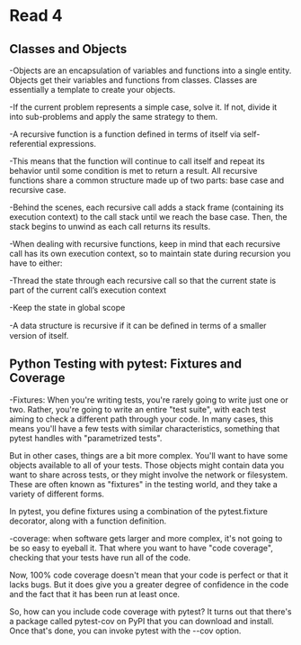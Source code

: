 # Read 4

## Classes and Objects

-Objects are an encapsulation of variables and functions into a single entity. Objects get their variables and functions from classes. Classes are essentially a template to create your objects.

-If the current problem represents a simple case, solve it. If not, divide it into sub-problems and apply the same strategy to them.

-A recursive function is a function defined in terms of itself via self-referential expressions.

-This means that the function will continue to call itself and repeat its behavior until some condition is met to return a result. All recursive functions share a common structure made up of two parts: base case and recursive case.

-Behind the scenes, each recursive call adds a stack frame (containing its execution context) to the call stack until we reach the base case. Then, the stack begins to unwind as each call returns its results.

-When dealing with recursive functions, keep in mind that each recursive call has its own execution context, so to maintain state during recursion you have to either:

-Thread the state through each recursive call so that the current state is part of the current call’s execution context

-Keep the state in global scope

-A data structure is recursive if it can be deﬁned in terms of a smaller version of itself.

## Python Testing with pytest: Fixtures and Coverage

-Fixtures: When you're writing tests, you're rarely going to write just one or two. Rather, you're going to write an entire "test suite", with each test aiming to check a different path through your code. In many cases, this means you'll have a few tests with similar characteristics, something that pytest handles with "parametrized tests".



But in other cases, things are a bit more complex. You'll want to have some objects available to all of your tests. Those objects might contain data you want to share across tests, or they might involve the network or filesystem. These are often known as "fixtures" in the testing world, and they take a variety of different forms.


In pytest, you define fixtures using a combination of the pytest.fixture decorator, along with a function definition.

-coverage: when software gets larger and more complex, it's not going to be so easy to eyeball it. That where you want to have "code coverage", checking that your tests have run all of the code.

Now, 100% code coverage doesn't mean that your code is perfect or that it lacks bugs. But it does give you a greater degree of confidence in the code and the fact that it has been run at least once.

So, how can you include code coverage with pytest? It turns out that there's a package called pytest-cov on PyPI that you can download and install. Once that's done, you can invoke pytest with the --cov option.
